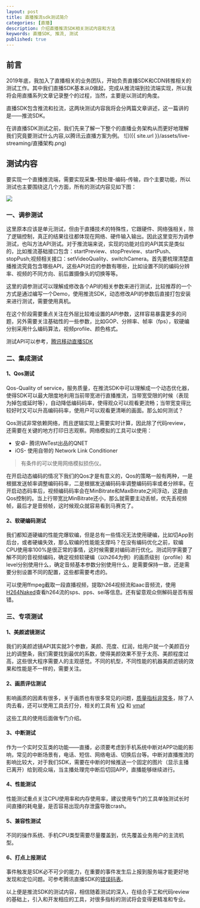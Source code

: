 ```yaml
---
layout: post
title: 直播推流sdk测试简介
categories: [直播]
description: 介绍直播推流SDK相关测试内容和方法
keywords: 直播SDK, 推流, 测试
published: true
---
```


## 前言
2019年底，我加入了直播相关的业务团队，开始负责直播SDK和CDN转推相关的测试工作。其中我们直播SDK基本从0做起，完成从推流端到拉流端实现，所以我将会用直播系列文章记录整个的过程，当然，主要是以测试的角度。

直播SDK包含推流和拉流，这两块测试内容我将会分两篇文章讲述，这一篇讲的是——推流SDK。

在讲直播SDK测试之前，我们先来了解一下整个的直播业务架构从而更好地理解我们究竟要测试什么内容,以腾讯云直播方案为例。
![]({{ site.url }}/assets/live-streaming/直播架构.png)

## 测试内容
要实现一个直播推流端，需要实现采集-预处理-编码-传输，四个主要功能，所以测试也主要围绕这几个方面，所有的测试内容见如下图：

![](http://processon.com/chart_image/5e68a3d4e4b0ee15dc01df23.png)

### 一、调参测试
这里原本应该是单元测试，但由于直播技术的特殊性，它跟硬件、网络强相关，除了逻辑控制，真正的结果往往都体现在网络、硬件输入输出。因此这里变形为调参测试，也叫方法API测试。对于推流端来说，实现的功能对应的API其实是类似的，比如推流基础接口包含：startPreview、stopPreview、startPush、stopPush;视频相关接口：setVideoQuality、switchCamera。首先要梳理清楚直播推流究竟包含哪些API，这些API对应的参数有哪些，比如设置不同的编码分辨率、视频的不同方向、前后置摄像头的切换等等。

这里的调参测试可以理解成修改各个API的相关参数来进行测试，比较推荐的一个方式是通过编写一个Demo，使用推流SDK，动态修改API的参数后直接打包安装来进行测试，需要使用真机。

在这个阶段需要重点关注在外层比较难设置的API参数，这样容易暴露更多的问题，另外需要关注基础性的一些参数，比如GOP、分辨率、帧率（fps），软硬编分别采用什么编码算法，视频profile、颜色格式。

测试API可以参考，[腾讯移动直播SDK](https://cloud.tencent.com/document/product/454/34772)

### 二、集成测试

#### 1、Qos测试
Qos-Quality of service，服务质量，在推流SDK中可以理解成一个动态优化器，使得SDK可以最大限度地利用当前带宽进行直播推流，当带宽受限的时候（表现为掉包或延时等），自动降低编码码率，使得观众可以观看更流畅；当带宽变得比较好时又可以升高编码码率，使用户可以观看更清晰的画面。那么如何测试？

Qos测试非常依赖网络，而且逻辑实现上需要实时计算，因此除了代码review，还需要在关键的地方打印日志观察。网络模拟的工具可以使用：

* 安卓- 腾讯WeTest出品的QNET
* iOS- 使用自带的 Network Link Conditioner

> 有条件的可以使用网络模拟损伤仪。

在开启动态编码的情况下我们的Qos才是有意义的，Qos的策略一般有两种，一是根据发送帧率调整编码码率，二是根据发送编码码率调整编码码率或者分辨率。在开启动态码率后，视频编码码率会在MinBitrate和MaxBitrate之间浮动，这是由Qos控制的。当上行带宽比MinBitrate还小，那么就需要主动丢帧，优先丢视频帧，最后才是音频帧，这时候观众就容易看到马赛克了。

#### 2、软硬编码测试
我们都知道硬编的性能完爆软编，但是总有一些情况无法使用硬编，比如切App到后台，或者硬编失效，那么软编的性能能支撑吗？在没有编码优化之前，软编CPU使用率100%是很正常的事情，这时候需要对编码进行优化。测试同学需要了解不同的音视频编码，确定视频软硬编（以h264为例）的画质级别（profile）和level分别使用什么，确定音频基本参数分别使用什么，是需要保持一致，还是需要分别设置不同的配置，这些都需要考虑的。

可以使用ffmpeg截取一段直播视频，提取h264视频流和aac音频流，使用[H264Naked](https://github.com/shi-yan/H264Naked)查看h264流的sps、pps、sei等信息。还有留意观众侧解码是否有报错。

### 三、专项测试

#### 1、美颜滤镜测试
我们的美颜滤镜API其实就3个参数，美颜、亮度、红润，给用户就一个美颜百分比的调整条，我们需要找到最优的系数，使得美颜效果不至于太亮、美颜程度过高，这些很大程序需要人的主观感觉。不同的机型，不同性能的机器美颜滤镜的效果和性能是不一样的，需要关注。

#### 2、画质评估测试
影响画质的因素有很多，关于画质也有很多常见的问题，[质量指标非常多](http://vq.kt.agh.edu.pl/metrics.html)，除了人肉去看，还可以使用工具去打分，相关的工具有 [VQ](http://vq.kt.agh.edu.pl/metrics.html) 和 [vmaf](https://github.com/Netflix/vmaf)

这些工具的使用后面做专门介绍。

#### 3、中断测试

作为一个实时交互类的功能——直播，必须要考虑到手机系统中断对APP功能的影响，常见的中断场景有，电话、短信、网络电话、切换后台等。中断对直播推流的影响比较大，对于我们SDK，需要在中断的时候推送一个固定的图片（显示主播已离开）给到观众端，当主播处理完中断后切回APP，直播能够继续进行。

#### 4、性能测试
性能测试重点关注CPU使用率和内存使用率，建议使用专门的工具单独测试长时间直播的耗电量，是否容易出现内存泄露导致crash。

#### 5、兼容性测试
不同的操作系统、手机CPU类型需要尽量覆盖到，优先覆盖业务用户的主流机型。

#### 6、打点上报测试
事件触发是SDK必不可少的能力，在重要的事件发生后上报到服务端才能更好地发现和定位问题。可参考腾讯直播SDK的[错误码表](https://cloud.tencent.com/document/product/454/17246)。


以上便是推流SDK的测试内容，相信随着测试的深入，在结合手工和代码review的基础上，引入和开发相应的工具，对很多指标的测试将会变得更精准和专业。
